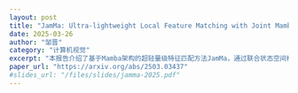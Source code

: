 ```yaml
---
layout: post
title: "JamMa: Ultra-lightweight Local Feature Matching with Joint Mamba"
date: 2025-03-26
author: "邹晋"
category: "计算机视觉"
excerpt: "本报告介绍了基于Mamba架构的超轻量级特征匹配方法JamMa，通过联合状态空间模型实现了高效的局部特征匹配。"
paper_url: "https://arxiv.org/abs/2503.03437"
#slides_url: "/files/slides/jamma-2025.pdf"
---
```

